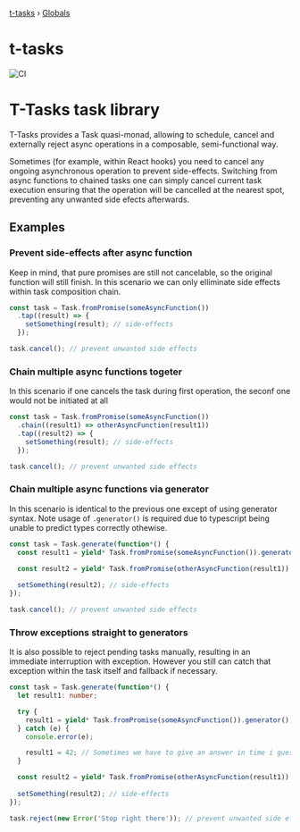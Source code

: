 [t-tasks](README.md) › [Globals](globals.md)

# t-tasks

![CI](https://github.com/lammonaaf/t-ask/workflows/CI/badge.svg?branch=master)

# T-Tasks task library

T-Tasks provides a Task quasi-monad, allowing to schedule, cancel and externally reject async operations in a composable, semi-functional way.

Sometimes (for example, within React hooks) you need to cancel any ongoing asynchronous operation to prevent side-effects. Switching from async functions to chained tasks one can simply cancel current task execution ensuring that the operation will be cancelled at the nearest spot, preventing any unwanted side efects afterwards.

## Examples

### Prevent side-effects after async function

Keep in mind, that pure promises are still not cancelable, so the original function will still finish. In this scenario we can only elliminate side effects within task composition chain.

```typescript
const task = Task.fromPromise(someAsyncFunction())
  .tap((result) => {
    setSomething(result); // side-effects
  });

task.cancel(); // prevent unwanted side effects
```

### Chain multiple async functions togeter

In this scenario if one cancels the task during first operation, the seconf one would not be initiated at all

```typescript
const task = Task.fromPromise(someAsyncFunction())
  .chain((result1) => otherAsyncFunction(result1))
  .tap((result2) => {
    setSomething(result); // side-effects
  });

task.cancel(); // prevent unwanted side effects
```

### Chain multiple async functions via generator

In this scenario is identical to the previous one except of using generator syntax. Note usage of ```.generator()``` is required due to typescript being unable to predict types correctly othewise.

```typescript
const task = Task.generate(function*() {
  const result1 = yield* Task.fromPromise(someAsyncFunction()).generator();

  const result2 = yield* Task.fromPromise(otherAsyncFunction(result1)).generator();
  
  setSomething(result2); // side-effects
});

task.cancel(); // prevent unwanted side effects
```

### Throw exceptions straight to generators

It is also possible to reject pending tasks manually, resulting in an immediate interruption with exception. However you still can catch that exception within the task itself and fallback if necessary.

```typescript
const task = Task.generate(function*() {
  let result1: number;

  try {
    result1 = yield* Task.fromPromise(someAsyncFunction()).generator();
  } catch (e) {
    console.error(e);

    result1 = 42; // Sometimes we have to give an answer in time i guess
  }

  const result2 = yield* Task.fromPromise(otherAsyncFunction(result1)).generator();
  
  setSomething(result2); // side-effects
});

task.reject(new Error('Stop right there')); // prevent unwanted side effects
```
